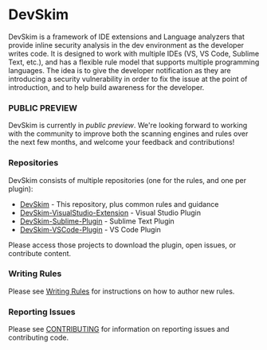 # DevSkim

DevSkim is a framework of IDE extensions and Language analyzers that provide inline security analysis 
in the dev environment as the developer writes code. It is designed to work with multiple IDEs
(VS, VS Code, Sublime Text, etc.), and has a flexible rule model that supports multiple programming
languages. The idea is to give the developer notification as they are introducing a security
vulnerability in order to fix the issue at the point of introduction, and to help build awareness
for the developer.

### PUBLIC PREVIEW

DevSkim is currently in *public preview*. We're looking forward to working with the community
to improve both the scanning engines and rules over the next few months, and welcome your feedback
and contributions!

### Repositories

DevSkim consists of multiple repositories (one for the rules, and one per plugin):

* [DevSkim](https://github.com/Microsoft/DevSkim/) - This repository, plus common rules and guidance
* [DevSkim-VisualStudio-Extension](https://github.com/Microsoft/DevSkim-VisualStudio-Extension/) - Visual Studio Plugin
* [DevSkim-Sublime-Plugin](https://github.com/Microsoft/DevSkim-Sublime-Plugin/) - Sublime Text Plugin
* [DevSkim-VSCode-Plugin](https://github.com/Microsoft/DevSkim-VSCode-Plugin/) - VS Code Plugin

Please access those projects to download the plugin, open issues, or contribute content.

### Writing Rules

Please see [Writing Rules](https://github.com/Microsoft/DevSkim/wiki/Writing-Rules) for
instructions on how to author new rules.

### Reporting Issues

Please see [CONTRIBUTING](https://github.com/Microsoft/DevSkim/blob/master/CONTRIBUTING.md) for
information on reporting issues and contributing code.

